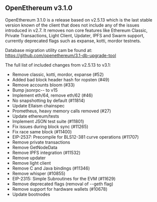 ## OpenEthereum v3.1.0

OpenEthereum 3.1.0 is a release based on v2.5.13 which is the last stable version known of the client that does not include any of the issues introduced in v2.7. 
It removes non core features like Ethereum Classic, Private Transactions, Light Client, Updater, IPFS and Swarm support, currently deprecated flags such as expanse, kotti, mordor testnets.

Database migration utility cam be found at: https://github.com/openethereum/3.1-db-upgrade-tool

The full list of included changes from v2.5.13 to v3.1:

- Remove classic, kotti, mordor, expanse (#52) 
- Added bad block header hash for ropsten (#49) 
- Remove accounts bloom (#33) 
- Bump jsonrpc-- to v15 
- Implement eth/64, remove eth/62 (#46) 
- No snapshotting by default (#11814) 
- Update Ellaism chainspec 
- Prometheus, heavy memory calls removed (#27) 
- Update ethereum/tests 
- Implement JSON test suite (#11801) 
- Fix issues during block sync (#11265) 
- Fix race same block (#11400) 
- EIP-2537: Precompile for BLS12-381 curve operations (#11707) 
- Remove private transactions 
- Remove GetNodeData 
- Remove IPFS integration (#11532) 
- Remove updater 
- Remove light client 
- Remove C and Java bindings (#11346) 
- Remove whisper (#10855) 
- EIP-2315: Simple Subroutines for the EVM (#11629) 
- Remove deprecated flags (removal of --geth flag)
- Remove support for hardware wallets (#10678) 
- Update bootnodes